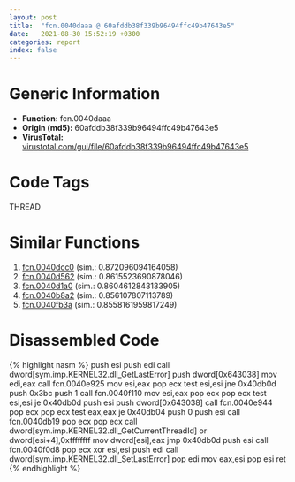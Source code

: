 ```yaml
---
layout: post
title:  "fcn.0040daaa @ 60afddb38f339b96494ffc49b47643e5"
date:   2021-08-30 15:52:19 +0300
categories: report
index: false
---
```


# Generic Information
- **Function:** fcn.0040daaa
- **Origin (md5):** 60afddb38f339b96494ffc49b47643e5
- **VirusTotal:** [virustotal.com/gui/file/60afddb38f339b96494ffc49b47643e5][virustotal_ref]

# Code Tags
<span class="tag" id="THREAD">THREAD</span>


# Similar Functions

1. [fcn.0040dcc0][similar_1_ref] (sim.: 0.872096094164058)
2. [fcn.0040d562][similar_2_ref] (sim.: 0.8615523690878046)
3. [fcn.0040d1a0][similar_3_ref] (sim.: 0.8604612843133905)
4. [fcn.0040b8a2][similar_4_ref] (sim.: 0.856107807113789)
5. [fcn.0040fb3a][similar_5_ref] (sim.: 0.8558161959817249)


# Disassembled Code

{% highlight nasm %}
push esi
push edi
call dword[sym.imp.KERNEL32.dll_GetLastError]
push dword[0x643038]
mov edi,eax
call fcn.0040e925
mov esi,eax
pop ecx
test esi,esi
jne 0x40db0d
push 0x3bc
push 1
call fcn.0040f110
mov esi,eax
pop ecx
pop ecx
test esi,esi
je 0x40db0d
push esi
push dword[0x643038]
call fcn.0040e944
pop ecx
pop ecx
test eax,eax
je 0x40db04
push 0
push esi
call fcn.0040db19
pop ecx
pop ecx
call dword[sym.imp.KERNEL32.dll_GetCurrentThreadId]
or dword[esi+4],0xffffffff
mov dword[esi],eax
jmp 0x40db0d
push esi
call fcn.0040f0d8
pop ecx
xor esi,esi
push edi
call dword[sym.imp.KERNEL32.dll_SetLastError]
pop edi
mov eax,esi
pop esi
ret 
{% endhighlight %}


[similar_1_ref]: /report/fcn.0040dcc0@8f6115b96a1ecdf25f9987837dfa155b
[similar_2_ref]: /report/fcn.0040d562@883dfc165005908f8666e487fe529d8c
[similar_3_ref]: /report/fcn.0040d1a0@6e195fbdf6b398dc597c28abc7c7a2ae
[similar_4_ref]: /report/fcn.0040b8a2@4e7335a256154dbc07a5bd862e9622fe
[similar_5_ref]: /report/fcn.0040fb3a@4643b8f5a3d13e435a65fc553546b71e
[virustotal_ref]: https://www.virustotal.com/gui/file/60afddb38f339b96494ffc49b47643e5